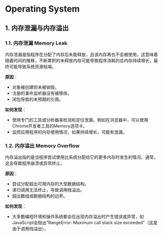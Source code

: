 # Operating System

## 1. 内存泄漏与内存溢出

### 1.1. 内存泄漏 Memory Leak

内存泄漏是指程序在分配了内存后未能释放，且该内存再也不会被使用。这意味着随着时间的推移，不断累积的未释放内存可能导致程序消耗的总内存持续增长，最终可能导致系统资源枯竭。 

**原因**：

- 对象被创建但未被销毁。
- 注册的事件监听器没有被移除。
- 闭包导致的未预期的引用。

**如何发现**：

- 使用专门的工具或分析器来检测和定位泄漏，例如在浏览器中，可以使用Chrome开发者工具的Memory选项卡。
- 监控应用程序的内存使用情况，如果持续增长，可能有泄漏。

### 1.2. 内存溢出 Memory Overflow

内存溢出指的是当程序尝试使用比系统分配给它的更多内存时发生的情况。通常，这会导致程序崩溃或异常终止。

**原因**：

- 尝试分配超出可用内存的大型数据结构。
- 递归调用无法终止，导致调用栈溢出。
- 超出数组或数据结构的边界。

**如何发现**：

- 大多数编程环境和操作系统都会在出现内存溢出时产生错误或异常，如JavaScript会抛出“RangeError: Maximum call stack size exceeded”（这是由于调用栈溢出）。